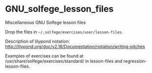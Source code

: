 GNU_solfege_lesson_files
========================

Miscellaneous GNU Solfege lesson files

Drop the files in `~/.solfege/exercises/user/lesson-files`.

Description of lilypond notation: http://lilypond.org/doc/v2.18/Documentation/notation/writing-pitches

Examples of exercises can be found at /usr/share/solfege/exercises/standard/
in lesson-files and regression-lesson-files.

